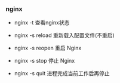 ### nginx
* nginx -t 
查看nginx状态

* nginx -s reload            重新载入配置文件(不重启)

* nginx -s reopen           重启 Nginx

* nginx -s stop               停止 Nginx

* nginx -s quit
进程完成当前工作后再停止


